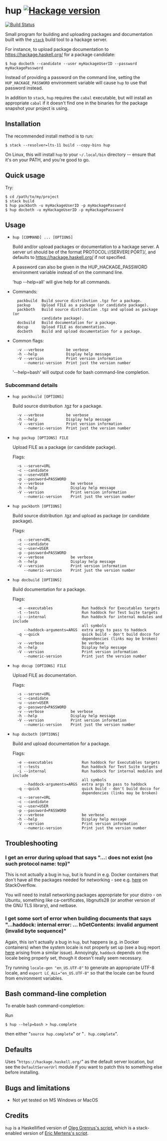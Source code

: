 # hup [![Hackage version](https://img.shields.io/hackage/v/hup.svg?label=Hackage)](https://hackage.haskell.org/package/hup)

[![Build Status](https://github.com/phlummox/hup/actions/workflows/ci.yml/badge.svg?branch=master)](https://github.com/phlummox/hup/actions/workflows/ci.yml)

Small program for building and uploading packages and documentation
built with the [`stack`][stack] build tool to a hackage server.

[stack]: https://www.haskellstack.org/

For instance, to upload package documentation to
<https://hackage.haskell.org/> for a package candidate:

```
$ hup docboth --candidate --user myHackageUserID --password myHackagePassword
```

Instead of providing a password on the command line, setting the
`HUP_HACKAGE_PASSWORD` environment variable will cause `hup` to use that
password instead.

In addition to `stack`, `hup` requires the `cabal` executable,
but will install an appropriate `cabal` if it doesn't find one in the
binaries for the package snapshot your project is using.

## Installation

The recommended install method is to run:

```
$ stack --resolver=lts-11 build --copy-bins hup
```

On Linux, this will install `hup` to your `~/.local/bin` directory --
ensure that it's on your PATH, and you're good to go.

## Quick usage

Try:

```
$ cd /path/to/my/project
$ stack build
$ hup packboth -u myHackageUserID -p myHackagePassword
$ hup docboth -u myHackageUserID -p myHackagePassword
```

## Usage


* `hup [COMMAND] ... [OPTIONS]`

  Build and/or upload packages or documentation to a hackage server. A server
  url should be of the format PROTOCOL://SERVER[:PORT]/, and defaults to
  https://hackage.haskell.org/ if not specified.
  
  A password can also be given in the HUP_HACKAGE_PASSWORD environment variable
  instead of on the command line.
  
  'hup --help=all' will give help for all commands.

* Commands:

        packbuild  Build source distribution .tgz for a package.
        packup     Upload FILE as a package (or candidate package).
        packboth   Build source distribution .tgz and upload as package (or
                   candidate package).
        docbuild   Build documentation for a package.
        docup      Upload FILE as documentation.
        docboth    Build and upload documentation for a package.
      
* Common flags:

        -v --verbose          be verbose
        -h --help             Display help message
        -V --version          Print version information
           --numeric-version  Print just the version number
      

  '--help=bash' will output code for bash command-line completion.

### Subcommand details



* `hup packbuild [OPTIONS]`

  Build source distribution .tgz for a package.

        -v --verbose          be verbose
        -h --help             Display help message
        -V --version          Print version information
           --numeric-version  Print just the version number
      
* `hup packup [OPTIONS] FILE`

  Upload FILE as a package (or candidate package).

  Flags:

        -s --server=URL       
        -c --candidate        
        -u --user=USER        
        -p --password=PASSWORD
        -v --verbose            be verbose
        -h --help               Display help message
        -V --version            Print version information
           --numeric-version    Print just the version number
      
* `hup packboth [OPTIONS]`

  Build source distribution .tgz and upload as package (or candidate package).

  Flags:

        -s --server=URL       
        -c --candidate        
        -u --user=USER        
        -p --password=PASSWORD
        -v --verbose            be verbose
        -h --help               Display help message
        -V --version            Print version information
           --numeric-version    Print just the version number
      
* `hup docbuild [OPTIONS]`

  Build documentation for a package.

  Flags:

        -e --executables             Run haddock for Executables targets
        -t --tests                   Run haddock for Test Suite targets
        -i --internal                Run haddock for internal modules and include
                                     all symbols
           --haddock-arguments=ARGS  extra args to pass to haddock
        -q --quick                   quick build - don't build docco for
                                     dependencies (links may be broken)
        -v --verbose                 be verbose
        -h --help                    Display help message
        -V --version                 Print version information
           --numeric-version         Print just the version number
      
* `hup docup [OPTIONS] FILE`

  Upload FILE as documentation.

  Flags:

        -s --server=URL       
        -c --candidate        
        -u --user=USER        
        -p --password=PASSWORD
        -v --verbose            be verbose
        -h --help               Display help message
        -V --version            Print version information
           --numeric-version    Print just the version number
      
* `hup docboth [OPTIONS]`

  Build and upload documentation for a package.

  Flags:

        -e --executables             Run haddock for Executables targets
        -t --tests                   Run haddock for Test Suite targets
        -i --internal                Run haddock for internal modules and include
                                     all symbols
           --haddock-arguments=ARGS  extra args to pass to haddock
        -q --quick                   quick build - don't build docco for
                                     dependencies (links may be broken)
        -s --server=URL            
        -c --candidate             
        -u --user=USER             
        -p --password=PASSWORD     
        -v --verbose                 be verbose
        -h --help                    Display help message
        -V --version                 Print version information
           --numeric-version         Print just the version number
      



## Troubleshooting

### I get an error during upload that says "...: does not exist (no such protocol name: tcp)"

This is not actually a bug in `hup`, but is found in e.g. Docker containers
that don't have all the packages needed for networking - see e.g.
[here](https://stackoverflow.com/questions/46322773/yesod-app-in-docker-container-cant-make-network-requests) on StackOverflow.

You will need to install networking packages appropriate for your distro - on Ubuntu, something like ca-certificates, libgnutls28 (or another version of the GNU TLS library), and netbase.

### I get some sort of error when building documents that says "...haddock: internal error: ... hGetContents: invalid argument (invalid byte sequence)"

Again, this isn't actually a bug in `hup`, but happens (e.g. in Docker
containers) when the system locale is not properly set up (see a bug report
[here](https://bugs.debian.org/cgi-bin/bugreport.cgi?bug=871839) arising from a
similar issue). Annoyingly, `haddock` depends on the locale being properly set,
though it doesn't really seem necessary.

Try running `locale-gen "en_US.UTF-8"` to generate an appropriate UTF-8
locale, and `export LC_ALL="en_US.UTF-8"` so that the locale can be found
from environment variables.

## Bash command-line completion

To enable bash command-completion:

Run

```
$ hup --help=bash > hup.complete
```

then either "`source hup.complete`" or "`. hup.complete`".

## Defaults

Uses "`https://hackage.haskell.org/`" as the default server location,
but see the `DefaultServerUrl` module if you want to patch this to
something else before installing.


## Bugs and limitations

- Not yet tested on MS Windows or MacOS

## Credits

`hup` is a Haskellified version of [Oleg Grenrus's script][oleg],
which is a stack-enabled version of [Eric Mertens's script][eric].

[oleg]: http://web.archive.org/web/20210209123501/https://github.com/mstksg/binary-orphans/commit/3f106567260c1a9bb3063d49948201675876ad12.patch
[eric]: http://web.archive.org/web/20210209124009/https://github.com/ekmett/lens/commit/12b08783a3e44d46b41553d8a57560c6e68cf7e1.patch

<!--
  vim: syntax=markdown
-->
